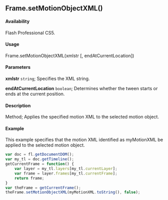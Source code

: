 ## Frame.setMotionObjectXML()

#### Availability

Flash Professional CS5.

#### Usage

Frame.setMotionObjectXML(xmlstr [, endAtCurrentLocation])

#### Parameters

**xmlstr** `string`; Specifies the XML string.

**endAtCurrentLocation** `boolean`; Determines whether the tween starts or ends at the current position.

#### Description

Method; Applies the specified motion XML to the selected motion object.

#### Example

This example specifies that the motion XML identified as myMotionXML be applied to the selected motion object.

```javascript
var doc = fl.getDocumentDOM();
var my_tl = doc.getTimeline();
getCurrentFrame = function() {
    var layer = my_tl.layers[my_tl.currentLayer];
    var frame = layer.frames[my_tl.currentFrame];
    return frame;
}
var theFrame = getCurrentFrame();
theFrame.setMotionObjectXML(myMotionXML.toString(), false);
```
